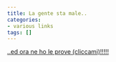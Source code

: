 ```yaml
---
title: La gente sta male..
categories:
- various links
tags: []
---
```

[..ed ora ne ho le prove (cliccami)!!!!!](http://onemansblog.com/2007/10/24/the-10-craziest-competitive-sports-you-never-heard-of/
"http://onemansblog.com/2007/10/24/the-10-craziest-competitive-sports-you-never-heard-of/" )


